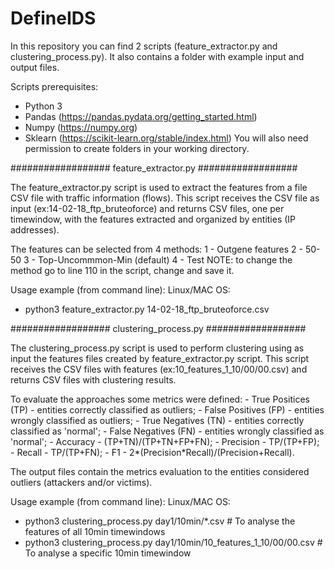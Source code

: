 # DefineIDS

In this repository you can find 2 scripts (feature_extractor.py and clustering_process.py).
It also contains a folder with example input and output files.

Scripts prerequisites:
  - Python 3
  - Pandas (https://pandas.pydata.org/getting_started.html)
  - Numpy (https://numpy.org)
  - Sklearn (https://scikit-learn.org/stable/index.html)
You will also need permission to create folders in your working directory.
  
################## feature_extractor.py ##################

The feature_extractor.py script is used to extract the features from a file CSV file with traffic information (flows).
This script receives the CSV file as input (ex:14-02-18_ftp_bruteoforce) and returns CSV files, one per timewindow, with the features extracted and organized by entities (IP addresses).

The features can be selected from 4 methods:
  1 - Outgene features
  2 - 50-50
  3 - Top-Uncommmon-Min (default) 
  4 - Test
NOTE: to change the method go to line 110 in the script, change and save it.

Usage example (from command line):
Linux/MAC OS:
  - python3 feature_extractor.py 14-02-18_ftp_bruteoforce.csv
  
################## clustering_process.py ##################

The clustering_process.py script is used to perform clustering using as input the features files created by feature_extractor.py script.
This script receives the CSV files with features (ex:10_features_1_10/00/00.csv) and returns CSV files with clustering results.

To evaluate the approaches some metrics were defined:
    -    True Positices (TP) -  entities correctly classified as outliers;
    -    False Positives (FP) - entities wrongly classified as outliers;
    -    True Negatives (TN) - entities correctly classified as 'normal';
    -    False Negatives (FN) - entities wrongly classified as 'normal';
    -    Accuracy - (TP+TN)/(TP+TN+FP+FN);
    -    Precision - TP/(TP+FP);
    -    Recall - TP/(TP+FN);
    -    F1 - 2*(Precision*Recall)/(Precision+Recall).
    
The output files contain the metrics evaluation to the entities considered outliers (attackers and/or victims).

Usage example (from command line):
Linux/MAC OS:
  - python3 clustering_process.py day1/10min/*.csv   # To analyse the features of all 10min timewindows
  - python3 clustering_process.py day1/10min/10_features_1_10/00/00.csv # To analyse a specific 10min timewindow
  
  
